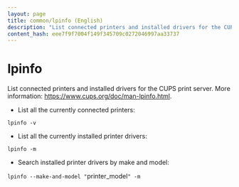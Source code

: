 ```yaml
---
layout: page
title: common/lpinfo (English)
description: "List connected printers and installed drivers for the CUPS print server."
content_hash: eee7f9f7004f149f345709c0272046997aa33737
---
```

# lpinfo

List connected printers and installed drivers for the CUPS print server.
More information: <https://www.cups.org/doc/man-lpinfo.html>.

- List all the currently connected printers:

`lpinfo -v`

- List all the currently installed printer drivers:

`lpinfo -m`

- Search installed printer drivers by make and model:

`lpinfo --make-and-model "`<span class="tldr-var badge badge-pill bg-dark-lm bg-white-dm text-white-lm text-dark-dm font-weight-bold">printer_model</span>`" -m`
